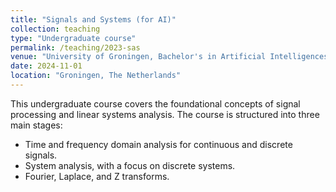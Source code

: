 ```yaml
---
title: "Signals and Systems (for AI)"
collection: teaching
type: "Undergraduate course"
permalink: /teaching/2023-sas
venue: "University of Groningen, Bachelor's in Artificial Intelligences"
date: 2024-11-01
location: "Groningen, The Netherlands"
---
```


This undergraduate course covers the foundational concepts of signal processing and linear systems analysis. The course is structured into three main stages:
* Time and frequency domain analysis for continuous and discrete signals.
* System analysis, with a focus on discrete systems.
* Fourier, Laplace, and Z transforms.